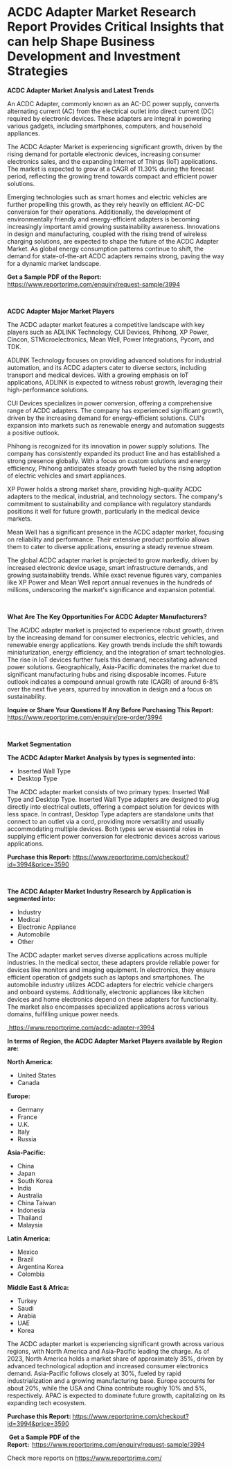 <p><h1>ACDC Adapter Market Research Report Provides Critical Insights that can help Shape Business Development and Investment Strategies</h1></p><p><strong>ACDC Adapter Market Analysis and Latest Trends</strong></p>
<p><p>An ACDC Adapter, commonly known as an AC-DC power supply, converts alternating current (AC) from the electrical outlet into direct current (DC) required by electronic devices. These adapters are integral in powering various gadgets, including smartphones, computers, and household appliances. </p><p>The ACDC Adapter Market is experiencing significant growth, driven by the rising demand for portable electronic devices, increasing consumer electronics sales, and the expanding Internet of Things (IoT) applications. The market is expected to grow at a CAGR of 11.30% during the forecast period, reflecting the growing trend towards compact and efficient power solutions. </p><p>Emerging technologies such as smart homes and electric vehicles are further propelling this growth, as they rely heavily on efficient AC-DC conversion for their operations. Additionally, the development of environmentally friendly and energy-efficient adapters is becoming increasingly important amid growing sustainability awareness. Innovations in design and manufacturing, coupled with the rising trend of wireless charging solutions, are expected to shape the future of the ACDC Adapter Market. As global energy consumption patterns continue to shift, the demand for state-of-the-art ACDC adapters remains strong, paving the way for a dynamic market landscape.</p></p>
<p><strong>Get a Sample PDF of the Report:&nbsp;</strong> <a href="https://www.reportprime.com/enquiry/request-sample/3994?utm_campaign=2251&utm_medium=2&utm_source=Github&utm_content=ia&utm_term=18032025&utm_id=acdc-adapter">https://www.reportprime.com/enquiry/request-sample/3994</a></p>
<p>&nbsp;</p>
<p><strong>ACDC Adapter Major Market Players</strong></p>
<p><p>The ACDC adapter market features a competitive landscape with key players such as ADLINK Technology, CUI Devices, Phihong, XP Power, Cincon, STMicroelectronics, Mean Well, Power Integrations, Pycom, and TDK. </p><p>ADLINK Technology focuses on providing advanced solutions for industrial automation, and its ACDC adapters cater to diverse sectors, including transport and medical devices. With a growing emphasis on IoT applications, ADLINK is expected to witness robust growth, leveraging their high-performance solutions.</p><p>CUI Devices specializes in power conversion, offering a comprehensive range of ACDC adapters. The company has experienced significant growth, driven by the increasing demand for energy-efficient solutions. CUI's expansion into markets such as renewable energy and automation suggests a positive outlook.</p><p>Phihong is recognized for its innovation in power supply solutions. The company has consistently expanded its product line and has established a strong presence globally. With a focus on custom solutions and energy efficiency, Phihong anticipates steady growth fueled by the rising adoption of electric vehicles and smart appliances.</p><p>XP Power holds a strong market share, providing high-quality ACDC adapters to the medical, industrial, and technology sectors. The company's commitment to sustainability and compliance with regulatory standards positions it well for future growth, particularly in the medical device markets.</p><p>Mean Well has a significant presence in the ACDC adapter market, focusing on reliability and performance. Their extensive product portfolio allows them to cater to diverse applications, ensuring a steady revenue stream. </p><p>The global ACDC adapter market is projected to grow markedly, driven by increased electronic device usage, smart infrastructure demands, and growing sustainability trends. While exact revenue figures vary, companies like XP Power and Mean Well report annual revenues in the hundreds of millions, underscoring the market's significance and expansion potential.</p></p>
<p>&nbsp;</p>
<p><strong>What Are The Key Opportunities For ACDC Adapter Manufacturers?</strong></p>
<p><p>The AC/DC adapter market is projected to experience robust growth, driven by the increasing demand for consumer electronics, electric vehicles, and renewable energy applications. Key growth trends include the shift towards miniaturization, energy efficiency, and the integration of smart technologies. The rise in IoT devices further fuels this demand, necessitating advanced power solutions. Geographically, Asia-Pacific dominates the market due to significant manufacturing hubs and rising disposable incomes. Future outlook indicates a compound annual growth rate (CAGR) of around 6-8% over the next five years, spurred by innovation in design and a focus on sustainability.</p></p>
<p><strong>Inquire or Share Your Questions If Any Before Purchasing This Report:</strong> <a href="https://www.reportprime.com/enquiry/pre-order/3994?utm_campaign=2251&utm_medium=2&utm_source=Github&utm_content=ia&utm_term=18032025&utm_id=acdc-adapter">https://www.reportprime.com/enquiry/pre-order/3994</a></p>
<p>&nbsp;</p>
<p><strong>Market Segmentation</strong></p>
<p><strong>The ACDC Adapter Market Analysis by types is segmented into:</strong></p>
<p><ul><li>Inserted Wall Type</li><li>Desktop Type</li></ul></p>
<p><p>The ACDC adapter market consists of two primary types: Inserted Wall Type and Desktop Type. Inserted Wall Type adapters are designed to plug directly into electrical outlets, offering a compact solution for devices with less space. In contrast, Desktop Type adapters are standalone units that connect to an outlet via a cord, providing more versatility and usually accommodating multiple devices. Both types serve essential roles in supplying efficient power conversion for electronic devices across various applications.</p></p>
<p><strong>Purchase this Report:&nbsp;</strong><a href="https://www.reportprime.com/checkout?id=3994&price=3590&utm_campaign=2251&utm_medium=2&utm_source=Github&utm_content=ia&utm_term=18032025&utm_id=acdc-adapter">https://www.reportprime.com/checkout?id=3994&price=3590</a></p>
<p>&nbsp;</p>
<p><strong>The ACDC Adapter Market Industry Research by Application is segmented into:</strong></p>
<p><ul><li>Industry</li><li>Medical</li><li>Electronic Appliance</li><li>Automobile</li><li>Other</li></ul></p>
<p><p>The ACDC adapter market serves diverse applications across multiple industries. In the medical sector, these adapters provide reliable power for devices like monitors and imaging equipment. In electronics, they ensure efficient operation of gadgets such as laptops and smartphones. The automobile industry utilizes ACDC adapters for electric vehicle chargers and onboard systems. Additionally, electronic appliances like kitchen devices and home electronics depend on these adapters for functionality. The market also encompasses specialized applications across various domains, fulfilling unique power needs.</p></p>
<p><a href="https://www.reportprime.com/acdc-adapter-r3994?utm_campaign=2251&utm_medium=2&utm_source=Github&utm_content=ia&utm_term=18032025&utm_id=acdc-adapter">&nbsp;https://www.reportprime.com/acdc-adapter-r3994</a></p>
<p><strong>In terms of Region, the ACDC Adapter Market Players available by Region are:</strong></p>
<p>
    <p> <strong> North America: </strong>
        <ul>
            <li>United States</li>
            <li>Canada</li>
        </ul>
        </p> 
    <p> <strong> Europe: </strong>
        <ul>
            <li>Germany</li>
            <li>France</li>
            <li>U.K.</li>
            <li>Italy</li>
            <li>Russia</li>
        </ul>
        </p> 
    <p> <strong> Asia-Pacific: </strong>
        <ul>
            <li>China</li>
            <li>Japan</li>
            <li>South Korea</li>
            <li>India</li>
            <li>Australia</li>
            <li>China Taiwan</li>
            <li>Indonesia</li>
            <li>Thailand</li>
            <li>Malaysia</li>
        </ul>
        </p> 
    <p> <strong> Latin America: </strong>
        <ul>
            <li>Mexico</li>
            <li>Brazil</li>
            <li>Argentina Korea</li>
            <li>Colombia</li>
        </ul>
        </p> 
    <p> <strong> Middle East & Africa: </strong>
        <ul>
            <li>Turkey</li>
            <li>Saudi</li>
            <li>Arabia</li>
            <li>UAE</li>
            <li>Korea</li>
        </ul>
    </p>
    </p>
<p><p>The ACDC adapter market is experiencing significant growth across various regions, with North America and Asia-Pacific leading the charge. As of 2023, North America holds a market share of approximately 35%, driven by advanced technological adoption and increased consumer electronics demand. Asia-Pacific follows closely at 30%, fueled by rapid industrialization and a growing manufacturing base. Europe accounts for about 20%, while the USA and China contribute roughly 10% and 5%, respectively. APAC is expected to dominate future growth, capitalizing on its expanding tech ecosystem.</p></p>
<p><strong>Purchase this Report: </strong><a href="https://www.reportprime.com/checkout?id=3994&price=3590&utm_campaign=2251&utm_medium=2&utm_source=Github&utm_content=ia&utm_term=18032025&utm_id=acdc-adapter">https://www.reportprime.com/checkout?id=3994&price=3590</a></p>
<p>&nbsp;<strong>Get a Sample PDF of the Report:&nbsp;&nbsp;</strong><a href="https://www.reportprime.com/enquiry/request-sample/3994?utm_campaign=2251&utm_medium=2&utm_source=Github&utm_content=ia&utm_term=18032025&utm_id=acdc-adapter">https://www.reportprime.com/enquiry/request-sample/3994</a></p>
<p><strong></strong></p>
<p>Check more reports on <a href="https://www.reportprime.com/?utm_campaign=2251&utm_medium=2&utm_source=Github&utm_content=ia&utm_term=18032025&utm_id=acdc-adapter">https://www.reportprime.com/</a></p>